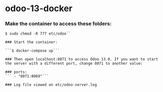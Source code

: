 # odoo-13-docker

### Make the container to access these folders:

```$ sudo chmod -R 777 addons
$ sudo chmod -R 777 etc/odoo``

### Start the container:

```$ docker-compose up```

### Then open localhost:8071 to access Odoo 13.0. If you want to start the server with a different port, change 8071 to another value:

### ports:
``` - "8071:8069"```

### Log file viewed on etc/odoo-server.log
